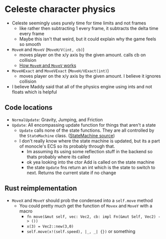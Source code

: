 
# Celeste character physics

- Celeste seemingly uses purely time for time limits and not frames
  - like rather then subtracting 1 every frame, it subtracts the delta time every frame
  - Maybe this isn't that weird, but it could explain why the game feels so smooth
- `MoveH` and `MoveV` (`MoveH/V(int, cb)`)
  - moves player on the x/y axis by the given amount. calls cb on collision
  - [How `MoveH` and `MoveV` works](https://maddymakesgames.com/articles/celeste_and_towerfall_physics/index.html)
- `MoveHExact` and `MoveVExact` (`MoveH/VExact(int)`)
  - moves player on the x/y axis by the given amount. I believe it ignores collision
- I believe Maddy said that all of the physics engine using ints and not floats which is helpful

## Code locations

- `NormalUpdate`: Gravity, Jumping, and Friction
- `Update`: All encompassing update function for things that aren't a state
  - `Update` calls none of the state functions. They are all controlled by the `StateMachine` class. ([StateMachine source](https://github.com/JamesMcMahon/monocle-engine/blob/master/Monocle/Components/Logic/StateMachine.cs))
  - I don't really know where the state machine is updated, but its a part of monocle's ECS so its probably through that.
    - Im assuming its using some reflection stuff in the backend so thats probably where its called
    - ok yea looking into the ctor Add is called on the state machine
    - the state `Update` fns return an int which is the state to switch to next. Returns the current state if no change

## Rust reimplementation

- `MoveX` and `MoveY` should prob the condensed into a `self.move` method
  - You could pretty much get the function of `Movex` and `MoveY` with a macro
    - `fn move(&mut self, vec: Vec2, cb: impl Fn(&mut Self, Vec2) -> ())`
    - `x(3) = Vec2::new(3,0)`
    - `self.move(x!(self.speed), |_, _| {})` or something
